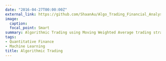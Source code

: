 ```yaml
---
date: "2016-04-27T00:00:00Z"
external_link: https://github.com/ShaanAu/Algo_Trading_Financial_Analysis
image:
  caption: 
  focal_point: Smart
summary: Algorithmic Trading using Moving Weighted Average trading strategy in Pytho.
tags: 
- Quantitative Finance
- Machine Learning
title: Algorithmic Trading
---
```

